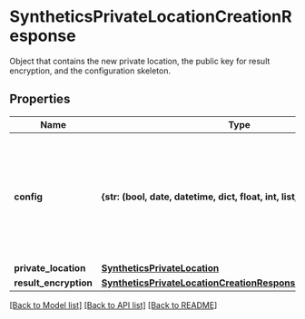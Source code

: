 # SyntheticsPrivateLocationCreationResponse

Object that contains the new private location, the public key for result encryption, and the configuration skeleton.

## Properties
Name | Type | Description | Notes
------------ | ------------- | ------------- | -------------
**config** | **{str: (bool, date, datetime, dict, float, int, list, str, none_type)}** | Configuration skeleton for the private location. See installation instructions of the private location on how to use this configuration. | [optional] 
**private_location** | [**SyntheticsPrivateLocation**](SyntheticsPrivateLocation.md) |  | [optional] 
**result_encryption** | [**SyntheticsPrivateLocationCreationResponseResultEncryption**](SyntheticsPrivateLocationCreationResponseResultEncryption.md) |  | [optional] 

[[Back to Model list]](README.md#documentation-for-models) [[Back to API list]](README.md#documentation-for-api-endpoints) [[Back to README]](README.md)


